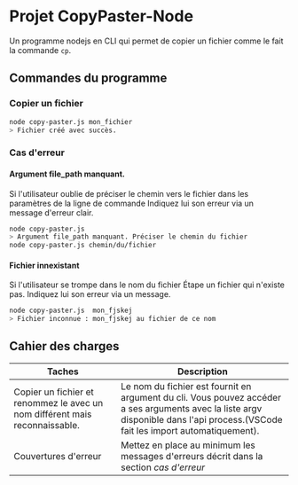 

# Projet CopyPaster-Node

Un programme nodejs en CLI qui permet de copier un fichier comme le fait la commande `cp`.

## Commandes du programme

### **Copier un fichier**
```bash
node copy-paster.js mon_fichier
> Fichier créé avec succès.
```
### Cas d'erreur
#### Argument file_path manquant.
Si l'utilisateur oublie de préciser le chemin vers le fichier dans les paramètres de la ligne de commande Indiquez lui son erreur via un message d'erreur clair.
```bash
node copy-paster.js
> Argument file_path manquant. Préciser le chemin du fichier 
node copy-paster.js chemin/du/fichier
```

#### Fichier innexistant
Si l'utilisateur se trompe dans le nom du fichier Étape un fichier qui n'existe pas. Indiquez lui son erreur via un message.
```bash
node copy-paster.js  mon_fjskej
> Fichier inconnue : mon_fjskej au fichier de ce nom
```

## Cahier des charges

| Taches | Description |
|-|-|
| Copier un fichier et renommez le avec un nom différent mais reconnaissable.| Le nom du fichier est fournit en argument du cli. Vous pouvez accéder a ses arguments avec la liste argv disponible dans l'api process.(VSCode fait les import automatiquement).|
| Couvertures d'erreur | Mettez en place au minimum les messages d'erreurs décrit dans la section *cas d'erreur*|